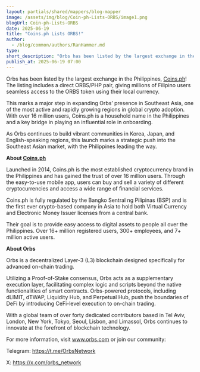 ```yaml
---
layout: partials/shared/mappers/blog-mapper
image: /assets/img/blog/Coin-ph-Lists-ORBS/image1.png
blogUrl: Coin-ph-Lists-ORBS
date: 2025-06-19
title: "Coins.ph Lists ORBS!"
author:
  - /blog/common/authors/RanHammer.md
type:
short_description: "Orbs has been listed by the largest exchange in the Philippines, Coins.ph!"
publish_at: 2025-06-19 07:00
---
```


Orbs has been listed by the largest exchange in the Philippines, [Coins.ph](http://Coins.ph)\! The listing includes a direct ORBS/PHP pair, giving millions of Filipino users seamless access to the ORBS token using their local currency. 

This marks a major step in expanding Orbs’ presence in Southeast Asia, one of the most active and rapidly growing regions in global crypto adoption. With over 16 million users, Coins.ph is a household name in the Philippines and a key bridge in playing an influential role in onboarding. 

As Orbs continues to build vibrant communities in Korea, Japan, and English-speaking regions, this launch marks a strategic push into the Southeast Asian market, with the Philippines leading the way.

<div class='line-separator'> </div>

**About [Coins.ph](http://Coins.ph)**

Launched in 2014, Coins.ph is the most established cryptocurrency brand in the Philippines and has gained the trust of over 16 million users. Through the easy-to-use mobile app, users can buy and sell a variety of different cryptocurrencies and access a wide range of financial services. 

Coins.ph is fully regulated by the Bangko Sentral ng Pilipinas (BSP) and is the first ever crypto-based company in Asia to hold both Virtual Currency and Electronic Money Issuer licenses from a central bank.

Their goal is to provide easy access to digital assets to people all over the Philippines. Over 16+ million registered users, 300+ employees, and 7+ million active users. 

<div class='line-separator'> </div>

**About Orbs**

Orbs is a decentralized Layer-3 (L3) blockchain designed specifically for advanced on-chain trading. 

Utilizing a Proof-of-Stake consensus, Orbs acts as a supplementary execution layer, facilitating complex logic and scripts beyond the native functionalities of smart contracts. Orbs-powered protocols, including dLIMIT, dTWAP, Liquidity Hub, and Perpetual Hub, push the boundaries of DeFi by introducing CeFi-level execution to on-chain trading.

With a global team of over forty dedicated contributors based in Tel Aviv, London, New York, Tokyo, Seoul, Lisbon, and Limassol, Orbs continues to innovate at the forefront of blockchain technology.

For more information, visit www.orbs.com or join our community:

Telegram: https://t.me/OrbsNetwork

X: https://x.com/orbs_network







